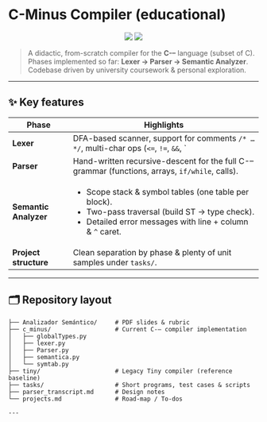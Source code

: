 # C-Minus Compiler (educational)

<p align="center">
  <img src="https://img.shields.io/badge/status-alpha-blue?style=flat-square"/>
  <img src="https://img.shields.io/badge/language-Python%203.11-yellow?style=flat-square"/>
</p>

> A didactic, from-scratch compiler for the **C-–** language (subset of C).  
> Phases implemented so far: **Lexer → Parser → Semantic Analyzer**.  
> Codebase driven by university coursework & personal exploration.

---

## ✨ Key features

| Phase | Highlights |
|-------|------------|
| **Lexer** | DFA-based scanner, support for comments `/* … */`, multi-char ops (`<=`, `!=`, `&&`, `||`). |
| **Parser** | Hand-written recursive-descent for the full C-– grammar (functions, arrays, `if/while`, calls). |
| **Semantic Analyzer** | <ul><li>Scope stack & symbol tables (one table per block).</li><li>Two-pass traversal (build ST → type check).</li><li>Detailed error messages with line + column & <code>^</code> caret.</li></ul> |
| **Project structure** | Clean separation by phase & plenty of unit samples under `tasks/`. |

---

## 🗂️ Repository layout

```text
├── Analizador Semántico/     # PDF slides & rubric
├── c_minus/                  # Current C-– compiler implementation
│   ├── globalTypes.py
│   ├── lexer.py
│   ├── Parser.py
│   ├── semantica.py
│   └── symtab.py
├── tiny/                     # Legacy Tiny compiler (reference baseline)
├── tasks/                    # Short programs, test cases & scripts
├── parser_transcript.md      # Design notes
└── projects.md               # Road-map / To-dos

---
